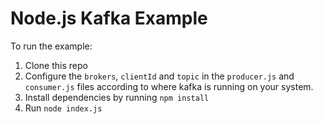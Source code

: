 # Node.js Kafka Example

To run the example:

1. Clone this repo
1. Configure the `brokers`, `clientId` and `topic` in the `producer.js` and `consumer.js` files according to where kafka is running on your system.
1. Install dependencies by running `npm install`
1. Run `node index.js`

